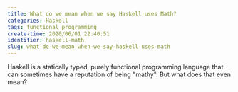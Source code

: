 ```yaml
---
title: What do we mean when we say Haskell uses Math?
categories: Haskell
tags: functional programming
create-time: 2020/06/01 22:40:51
identifier: haskell-math
slug: what-do-we-mean-when-we-say-haskell-uses-math
---
```


Haskell is a statically typed, purely functional programming language that can
sometimes have a reputation of being "mathy".  But what does that even mean?



